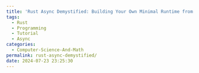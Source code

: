 ```yaml
---
title: 'Rust Async Demystified: Building Your Own Minimal Runtime from Scratch'
tags:
  - Rust
  - Programming
  - Tutorial
  - Async
categories:
  - Computer-Science-And-Math
permalink: rust-async-demystified/
date: 2024-07-23 23:25:30
---
```


